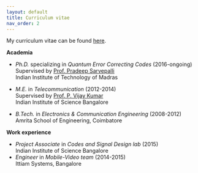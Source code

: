 ```yaml
---
layout: default
title: Curriculum vitae
nav_order: 2
---
```


My curriculum vitae can be found [here](https://www.google.com).

**Academia**

- _Ph.D._ specializing in _Quantum Error Correcting Codes_ (2016-ongoing)
<br> Supervised by [Prof. Pradeep Sarvepalli](https://www.ee.iitm.ac.in/pradeep/)
<br> Indian Institute of Technology of Madras

- _M.E._ in _Telecommunication_ (2012-2014)
<br> Supervised by [Prof. P. Vijay Kumar](https://ece.iisc.ac.in/~pvkece/)
<br> Indian Institute of Science Bangalore

- _B.Tech._ in _Electronics & Communication Engineering_ (2008-2012)
<br> Amrita School of Engineering, Coimbatore

**Work experience**
- _Project Associate_ in _Codes and Signal Design lab_ (2015)
<br> Indian Institute of Science Bangalore
- _Engineer_ in _Mobile-Video team_ (2014-2015)
<br> Ittiam Systems, Bangalore